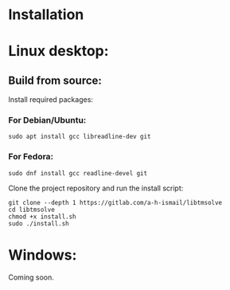 # Installation
# Linux desktop:
## Build from source:
Install required packages:
### For Debian/Ubuntu:
`sudo apt install gcc libreadline-dev git`

### For Fedora:
`sudo dnf install gcc readline-devel git`


Clone the project repository and run the install script:
```
git clone --depth 1 https://gitlab.com/a-h-ismail/libtmsolve
cd libtmsolve
chmod +x install.sh
sudo ./install.sh
```

# Windows:
Coming soon.